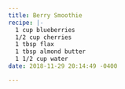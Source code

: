 ```yaml
---
title: Berry Smoothie
recipe: |-
  1 cup blueberries
  1/2 cup cherries
  1 tbsp flax
  1 tbsp almond butter
  1 1/2 cup water
date: 2018-11-29 20:14:49 -0400

---
```

